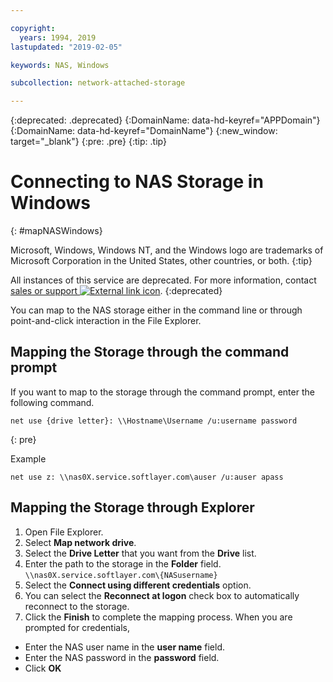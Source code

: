 ```yaml
---

copyright:
  years: 1994, 2019
lastupdated: "2019-02-05"

keywords: NAS, Windows

subcollection: network-attached-storage

---
```

{:deprecated: .deprecated}
{:DomainName: data-hd-keyref="APPDomain"}
{:DomainName: data-hd-keyref="DomainName"}
{:new_window: target="_blank"}
{:pre: .pre}
{:tip: .tip}

# Connecting to NAS Storage in Windows
{: #mapNASWindows}

Microsoft, Windows, Windows NT, and the Windows logo are trademarks of Microsoft Corporation in the United States, other countries, or both.
{:tip}

All instances of this service are deprecated. For more information, contact [sales or support ![External link icon](../../icons/launch-glyph.svg "External link icon")](https://www.ibm.com/cloud-computing/bluemix/contact-us).
{:deprecated}

You can map to the NAS storage either in the command line or through point-and-click interaction in the File Explorer.

## Mapping the Storage through the command prompt

If you want to map to the storage through the command prompt, enter the following command.
   ```
   net use {drive letter}: \\Hostname\Username /u:username password
   ```
   {: pre}

   Example
   ```
   net use z: \\nas0X.service.softlayer.com\auser /u:auser apass
   ```

## Mapping the Storage through Explorer

1. Open File Explorer.
2. Select **Map network drive**.
3. Select the **Drive Letter** that you want from the **Drive** list.
4. Enter the path to the storage in the **Folder** field. <br/>
   `\\nas0X.service.softlayer.com\{NASusername}`
5. Select the **Connect using different credentials** option.
6. You can select the **Reconnect at logon** check box to automatically reconnect to the storage.
7. Click the **Finish** to complete the mapping process. When you are prompted for credentials,
  * Enter the NAS user name in the **user name** field.
  * Enter the NAS password in the **password** field.
  * Click **OK**
